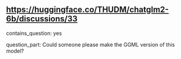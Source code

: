 ## https://huggingface.co/THUDM/chatglm2-6b/discussions/33

contains_question: yes

question_part: Could someone please make the GGML version of this model?